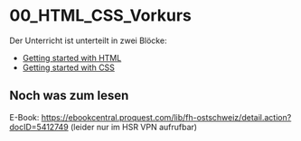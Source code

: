 # 00_HTML_CSS_Vorkurs

Der Unterricht ist unterteilt in zwei Blöcke:

* [Getting started with HTML](./was-ist-html.md)
* [Getting started with CSS](./was-ist-css.md)

## Noch was zum lesen

E-Book: https://ebookcentral.proquest.com/lib/fh-ostschweiz/detail.action?docID=5412749 (leider nur im HSR VPN aufrufbar)
